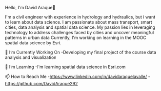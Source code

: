 Hello, I'm David Araque👋

I'm a civil engineer with experience in hydrology and hydraulics, but i want to learn about data science.
I am passionate about mass transport, smart cities, data analysis and spatial data science. My passion lies in leveraging technology to address challenges faced by cities and uncover meaningful patterns in urban data
Currently, I'm working on learning in the MOOC spatial data science by Esri.

🔭 I’m Currently Working On
-Developing my final project of the course data analysis and visualization

🌱 I’m Learning
-I'm learning spatial data science in Esri.com

📫 How to Reach Me
-https://www.linkedin.com/in/davidaraquelavalle/
-https://github.com/DavidAraque292
